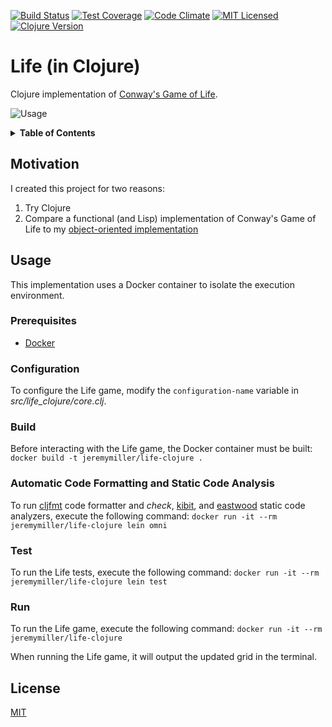 [![Build Status](https://travis-ci.org/jeremy-miller/life-clojure.svg?branch=master)](https://travis-ci.org/jeremy-miller/life-clojure)
[![Test Coverage](https://coveralls.io/repos/github/jeremy-miller/life-clojure/badge.svg?branch=master)](https://coveralls.io/github/jeremy-miller/life-clojure?branch=master)
[![Code Climate](https://codeclimate.com/github/jeremy-miller/life-clojure/badges/gpa.svg)](https://codeclimate.com/github/jeremy-miller/life-clojure)
[![MIT Licensed](https://img.shields.io/badge/license-MIT-blue.svg)](https://github.com/jeremy-miller/life-clojure/blob/master/LICENSE)
[![Clojure Version](https://img.shields.io/badge/Clojure-1.8.0-blue.svg)]()

# Life (in Clojure)
Clojure implementation of [Conway's Game of Life](https://en.wikipedia.org/wiki/Conway%27s_Game_of_Life).

![Usage](https://github.com/jeremy-miller/life-clojure/blob/master/usage.gif)

<details>
<summary><strong>Table of Contents</strong></summary>
* [Motivation](#motivation)
* [Usage](#usage)
  + [Prerequisites](#prerequisites)
  + [Configuration](#configuration)
  + [Build](#build)
  + [Automatic Code Formatting and Static Code Analysis](#automatic-code-formatting-and-static-code-analysis)
  + [Test](#test)
  + [Run](#run)
* [License](#license)
</details>

## Motivation
I created this project for two reasons:
1. Try Clojure
2. Compare a functional (and Lisp) implementation of Conway's Game of Life to my [object-oriented implementation](https://github.com/jeremy-miller/life-python)

## Usage
This implementation uses a Docker container to isolate the execution environment.

### Prerequisites
- [Docker](https://docs.docker.com/engine/installation/)

### Configuration
To configure the Life game, modify the ```configuration-name``` variable in *src/life_clojure/core.clj*.

### Build
Before interacting with the Life game, the Docker container must be built: ```docker build -t jeremymiller/life-clojure .```

### Automatic Code Formatting and Static Code Analysis
To run [cljfmt](https://github.com/weavejester/cljfmt) code formatter and *check*, [kibit](https://github.com/jonase/kibit), and [eastwood](https://github.com/jonase/eastwood) static code analyzers,
execute the following command: ```docker run -it --rm jeremymiller/life-clojure lein omni```

### Test
To run the Life tests, execute the following command: ```docker run -it --rm jeremymiller/life-clojure lein test```

### Run
To run the Life game, execute the following command: ```docker run -it --rm  jeremymiller/life-clojure```

When running the Life game, it will output the updated grid in the terminal.

## License
[MIT](https://github.com/jeremy-miller/life-clojure/blob/master/LICENSE)
